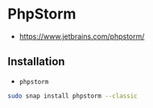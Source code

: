 # PhpStorm

+	<https://www.jetbrains.com/phpstorm/>



## Installation

+	`phpstorm`

```sh
sudo snap install phpstorm --classic
```